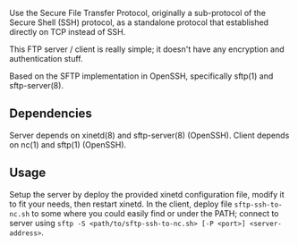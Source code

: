 Use the Secure File Transfer Protocol, originally a sub-protocol of the Secure Shell (SSH) protocol, as a standalone protocol that established directly on TCP instead of SSH.

This FTP server / client is really simple; it doesn't have any encryption and authentication stuff.

Based on the SFTP implementation in OpenSSH, specifically sftp(1) and sftp-server(8).

## Dependencies
Server depends on xinetd(8) and sftp-server(8) (OpenSSH).
Client depends on nc(1) and sftp(1) (OpenSSH).

## Usage
Setup the server by deploy the provided xinetd configuration file, modify it to fit your needs, then restart xinetd.
In the client, deploy file `sftp-ssh-to-nc.sh` to some where you could easily find or under the PATH; connect to server using `sftp -S <path/to/sftp-ssh-to-nc.sh> [-P <port>] <server-address>`.
